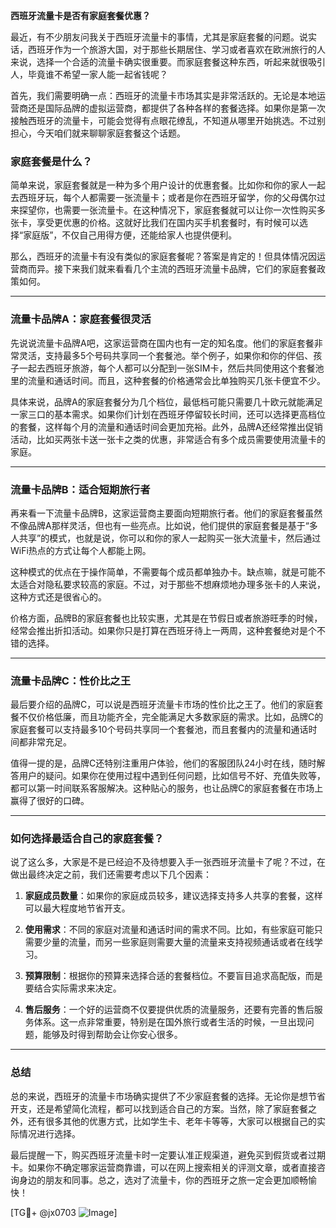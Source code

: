 **西班牙流量卡是否有家庭套餐优惠？**

最近，有不少朋友问我关于西班牙流量卡的事情，尤其是家庭套餐的问题。说实话，西班牙作为一个旅游大国，对于那些长期居住、学习或者喜欢在欧洲旅行的人来说，选择一个合适的流量卡确实很重要。而家庭套餐这种东西，听起来就很吸引人，毕竟谁不希望一家人能一起省钱呢？

首先，我们需要明确一点：西班牙的流量卡市场其实是非常活跃的。无论是本地运营商还是国际品牌的虚拟运营商，都提供了各种各样的套餐选择。如果你是第一次接触西班牙的流量卡，可能会觉得有点眼花缭乱，不知道从哪里开始挑选。不过别担心，今天咱们就来聊聊家庭套餐这个话题。

### 家庭套餐是什么？

简单来说，家庭套餐就是一种为多个用户设计的优惠套餐。比如你和你的家人一起去西班牙玩，每个人都需要一张流量卡；或者是你在西班牙留学，你的父母偶尔过来探望你，也需要一张流量卡。在这种情况下，家庭套餐就可以让你一次性购买多张卡，享受更优惠的价格。这就好比我们在国内买手机套餐时，有时候可以选择“家庭版”，不仅自己用得方便，还能给家人也提供便利。

那么，西班牙的流量卡有没有类似的家庭套餐呢？答案是肯定的！但具体情况因运营商而异。接下来我们就来看看几个主流的西班牙流量卡品牌，它们的家庭套餐政策如何。

---

### 流量卡品牌A：家庭套餐很灵活

先说说流量卡品牌A吧，这家运营商在国内也有一定的知名度。他们的家庭套餐非常灵活，支持最多5个号码共享同一个套餐池。举个例子，如果你和你的伴侣、孩子一起去西班牙旅游，每个人都可以分配到一张SIM卡，然后共同使用这个套餐池里的流量和通话时间。而且，这种套餐的价格通常会比单独购买几张卡便宜不少。

具体来说，品牌A的家庭套餐分为几个档位，最低档可能只需要几十欧元就能满足一家三口的基本需求。如果你们计划在西班牙停留较长时间，还可以选择更高档位的套餐，这样每个月的流量和通话时间会更加充裕。此外，品牌A还经常推出促销活动，比如买两张卡送一张卡之类的优惠，非常适合有多个成员需要使用流量卡的家庭。

---

### 流量卡品牌B：适合短期旅行者

再来看一下流量卡品牌B，这家运营商主要面向短期旅行者。他们的家庭套餐虽然不像品牌A那样灵活，但也有一些亮点。比如说，他们提供的家庭套餐是基于“多人共享”的模式，也就是说，你可以和你的家人一起购买一张大流量卡，然后通过WiFi热点的方式让每个人都能上网。

这种模式的优点在于操作简单，不需要每个成员都单独办卡。缺点嘛，就是可能不太适合对隐私要求较高的家庭。不过，对于那些不想麻烦地办理多张卡的人来说，这种方式还是很省心的。

价格方面，品牌B的家庭套餐也比较实惠，尤其是在节假日或者旅游旺季的时候，经常会推出折扣活动。如果你只是打算在西班牙待上一两周，这种套餐绝对是个不错的选择。

---

### 流量卡品牌C：性价比之王

最后要介绍的品牌C，可以说是西班牙流量卡市场的性价比之王了。他们的家庭套餐不仅价格低廉，而且功能齐全，完全能满足大多数家庭的需求。比如，品牌C的家庭套餐可以支持最多10个号码共享同一个套餐池，而且套餐内的流量和通话时间都非常充足。

值得一提的是，品牌C还特别注重用户体验，他们的客服团队24小时在线，随时解答用户的疑问。如果你在使用过程中遇到任何问题，比如信号不好、充值失败等，都可以第一时间联系客服解决。这种贴心的服务，也让品牌C的家庭套餐在市场上赢得了很好的口碑。

---

### 如何选择最适合自己的家庭套餐？

说了这么多，大家是不是已经迫不及待想要入手一张西班牙流量卡了呢？不过，在做出最终决定之前，我们还需要考虑以下几个因素：

1. **家庭成员数量**：如果你的家庭成员较多，建议选择支持多人共享的套餐，这样可以最大程度地节省开支。
   
2. **使用需求**：不同的家庭对流量和通话时间的需求不同。比如，有些家庭可能只需要少量的流量，而另一些家庭则需要大量的流量来支持视频通话或者在线学习。

3. **预算限制**：根据你的预算来选择合适的套餐档位。不要盲目追求高配版，而是要结合实际需求来决定。

4. **售后服务**：一个好的运营商不仅要提供优质的流量服务，还要有完善的售后服务体系。这一点非常重要，特别是在国外旅行或者生活的时候，一旦出现问题，能够及时得到帮助会让你安心很多。

---

### 总结

总的来说，西班牙的流量卡市场确实提供了不少家庭套餐的选择。无论你是想节省开支，还是希望简化流程，都可以找到适合自己的方案。当然，除了家庭套餐之外，还有很多其他的优惠方式，比如学生卡、老年卡等等，大家可以根据自己的实际情况进行选择。

最后提醒一下，购买西班牙流量卡时一定要认准正规渠道，避免买到假货或者过期卡。如果你不确定哪家运营商靠谱，可以在网上搜索相关的评测文章，或者直接咨询身边的朋友和同事。总之，选对了流量卡，你的西班牙之旅一定会更加顺畅愉快！

[TG💪+ @jx0703 ![Image](https://github.com/user-attachments/assets/dbca1d08-cadb-493c-b0ec-ad6f7a83f270)]